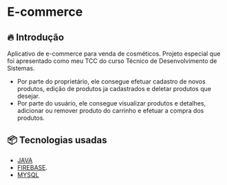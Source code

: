 ﻿# E-commerce 

## 🔥 Introdução
Aplicativo de e-commerce para venda de cosméticos.
Projeto especial que foi apresentado como meu TCC do curso Técnico de Desenvolvimento de Sistemas.
- Por parte do proprietário, ele consegue efetuar cadastro de novos produtos, edição de produtos ja cadastrados e deletar produtos que desejar.
- Por parte do usuário, ele consegue visualizar produtos e detalhes, adicionar ou remover produto do carrinho e efetuar a compra dos produtos.
  
## 📦 Tecnologias usadas
* [JAVA](https://docs.oracle.com/en/java/)
* [FIREBASE](https://firebase.google.com/docs?hl=pt-br).
* [MYSQL](https://dev.mysql.com/doc/)

